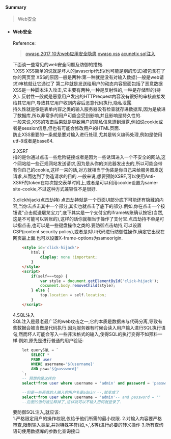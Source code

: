 <h4>Summary</h4>
<blockquote>
    Web安全 <br>
</blockquote>

- <h4>Web安全</h4>  

    Reference:
    >[owasp 2017 10大web应用安全隐患](https://www.owasp.org/images/7/72/OWASP_Top_10-2017_%28en%29.pdf.pdf) 
    [owasp xss](https://www.owasp.org/index.php/Cross-site_Scripting_(XSS)) 
    [acunetix sql注入](https://www.acunetix.com/websitesecurity/sql-injection/)
    

    下面谈一些常见的web安全问题及防御的措施.    
    1.XSS
    XSS简单的说就是坏人的javascript代码(也可能是别的形式)被包含在了你的网页里
    XSS的原因一般是两种:第一种就是没有对输入数据(一般是web请求)审核就让它通过了 第二种就是发送给用户的动态内容里面包括了恶意数据
    XSS是一种脚本注入攻击,它主要有两种,一种是反射性的,一种是存储型的(持久). 
    反射性一般就是恶意用户发出的HTTPrequest内容没有很好的审核直接发给其它用户,导致其它用户收到内容后恶意代码执行,隐私泄露.  
    持久性就是像是表单内容之类的输入服务器没有检查就存进数据库,因为是放进了数据库,所以非常多的用户可能会受到影响,并且影响是持久性的.    
    一般来说,XSS的攻击后果就是导致用户的隐私信息遭到泄露,例如说cookie或者是session信息,但也有可能会修改用户的HTML页面.  
    防止XSS重要的一条就是要对输入进行处理,尤其是转义编码处理,例如是使用utf-8或者是base64.   

    2.XSRF  
    指的是你通过点击一些危险链接或者是因为一些诱饵进入一个不安全的网站,这个网站给一些正规网站发送请求,因为是从你的浏览器发出去的,所以可能会带有你自己的cookie,这样一来的话,对方就相当于伪装是你自己来给服务器发送请求,从而达到了伪造请求的目的.一般来说,想要预防XSRF,可以使用Anti-XSRF的token在每次提交表单时附上,或者是可以利用cookie设置为same-site-cookie,不过这种方式兼容性不是很好.    

    3.clickhijack(点击劫持) 
    点击劫持就是一个页面UI部分底下可能还有隐藏的内容,当你去点击其中一个部分,其实也就点击了底下的部分.例如,你在点击一个按钮说"点击就送屠龙宝刀",底下其实是一个支付宝的iframe转账确认按钮(当然,这是不可能可以转账的),这样的话你就相当于操作了支付宝.点击劫持不单是可以指点击,也可以是一些键盘操作之类的.要防御点击劫持,可以设置CSP(content security policy),或者是对UI代码进行防御性操作,确定它出现在网页最上面.也可以设置X-frame-options为sameorigin.    
    ```html  
        <style id='click-hijack'>
            html {
                display: none !important;
            }
        </style> 
        <script>
            if(self===top) {
                var style = document.getElementById('click-hijack');
                document.body.removeChild(style);
            } else {
                top.location = self.location;
            }
        </script>
    ``` 

    4.SQL注入   
    SQL注入是最老最广泛的web攻击之一,它的本质是数据未与代码分离,导致有些数据会被当做是代码执行.因为服务器有时候会读入用户输入进行SQL执行语句,然而坏人可能会写入一些非法格式的输入,使得SQL的执行变得不如预料一样.例如,原先是进行普通的用户验证:    
    ```sql
        let querySQL = `
            SELECT *
            FROM user
            WHERE username='${username}'
            AND psw='${password}'
        `;
        -- 预想的是这样的
        select*from user where username = 'admin' and password = 'password'

        --但是一些恶意的人输入的用户名是admin'--,就变成了   
        select*from user where username = 'admin'-- and password = ''
        --后面的语句被注释掉了,这样就可以不输入密码就登录了.
    ``` 
    要防御SQL注入,就应该:   
        1.严格限定用户的操作权限,仅给予他们所需的最小权限.
        2.对输入内容要严格审查,限制输入类型,并对特殊字符(如\,>,',&等)进行必要的转义操作 
        3.所有查询语句使用数据库的参数化查询接口    

    





